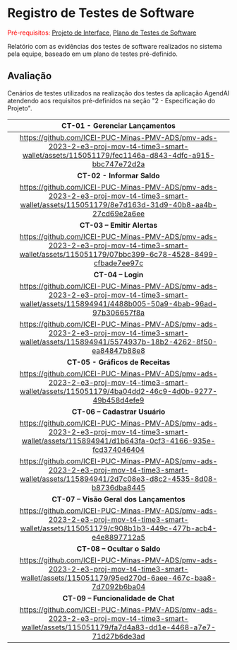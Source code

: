 # Registro de Testes de Software

<span style="color:red">Pré-requisitos: <a href="04-Projeto de Interface.md"> Projeto de Interface</a></span>, <a href="08-Plano de Testes de Software.md"> Plano de Testes de Software</a>

Relatório com as evidências dos testes de software realizados no sistema pela equipe, baseado em um plano de testes pré-definido.

## Avaliação

Cenários de testes utilizados na realização dos testes da aplicação AgendAI atendendo aos requisitos pré-definidos na seção "2 - Especificação do Projeto". 
 
|  **CT-01 - Gerenciar Lançamentos**  |
|:---:	|
| https://github.com/ICEI-PUC-Minas-PMV-ADS/pmv-ads-2023-2-e3-proj-mov-t4-time3-smart-wallet/assets/115051179/fec1146a-d843-4dfc-a915-bbc747e72d2a 		|
|  **CT-02 - Informar Saldo**    |
| https://github.com/ICEI-PUC-Minas-PMV-ADS/pmv-ads-2023-2-e3-proj-mov-t4-time3-smart-wallet/assets/115051179/8e7d163d-31d9-40b8-aa4b-27cd69e2a6ee  |
|  **CT-03 – Emitir Alertas**  |
| https://github.com/ICEI-PUC-Minas-PMV-ADS/pmv-ads-2023-2-e3-proj-mov-t4-time3-smart-wallet/assets/115051179/07bbc399-6c78-4528-8499-cfbade7ee97c  |
|  **CT-04 – Login**  |
|https://github.com/ICEI-PUC-Minas-PMV-ADS/pmv-ads-2023-2-e3-proj-mov-t4-time3-smart-wallet/assets/115894941/4488b005-50a9-4bab-96ad-97b306657f8a
https://github.com/ICEI-PUC-Minas-PMV-ADS/pmv-ads-2023-2-e3-proj-mov-t4-time3-smart-wallet/assets/115894941/5574937b-18b2-4262-8f50-ea84847b88e8|
|  **CT-05 - Gráficos de Receitas**  |
| https://github.com/ICEI-PUC-Minas-PMV-ADS/pmv-ads-2023-2-e3-proj-mov-t4-time3-smart-wallet/assets/115051179/4ba04dd2-46c9-4d0b-9277-49b458d4efe9  |
|  **CT-06 – Cadastrar Usuário**  |
|https://github.com/ICEI-PUC-Minas-PMV-ADS/pmv-ads-2023-2-e3-proj-mov-t4-time3-smart-wallet/assets/115894941/d1b643fa-0cf3-4166-935e-fcd374046404
https://github.com/ICEI-PUC-Minas-PMV-ADS/pmv-ads-2023-2-e3-proj-mov-t4-time3-smart-wallet/assets/115894941/2d7c08e3-d8c2-4535-8d08-b8736dba8445|
|  **CT-07 –  Visão Geral dos Lançamentos**  |
|  https://github.com/ICEI-PUC-Minas-PMV-ADS/pmv-ads-2023-2-e3-proj-mov-t4-time3-smart-wallet/assets/115051179/c908b1b3-449c-477b-acb4-e4e8897712a5  |
|  **CT-08 – Ocultar o Saldo**  |
|https://github.com/ICEI-PUC-Minas-PMV-ADS/pmv-ads-2023-2-e3-proj-mov-t4-time3-smart-wallet/assets/115051179/95ed270d-6aee-467c-baa8-7d7092b6ba04   |
|  **CT-09 – Funcionalidade de Chat** 	|
| https://github.com/ICEI-PUC-Minas-PMV-ADS/pmv-ads-2023-2-e3-proj-mov-t4-time3-smart-wallet/assets/115051179/fa7d4a83-dd1e-4468-a7e7-71d27b6de3ad  |
































